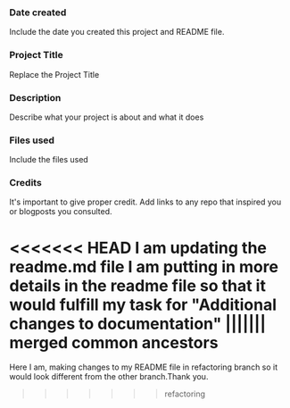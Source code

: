 
### Date created
Include the date you created this project and README file.

### Project Title
Replace the Project Title

### Description
Describe what your project is about and what it does

### Files used
Include the files used

### Credits
It's important to give proper credit. Add links to any repo that inspired you or blogposts you consulted.

<<<<<<< HEAD
I am updating the readme.md file
I am putting in more details in the readme file so that it would fulfill my task for "Additional changes to documentation"
||||||| merged common ancestors
=======
Here I am, making changes to my README file in refactoring branch so it would look different from the other branch.Thank you.
>>>>>>> refactoring

